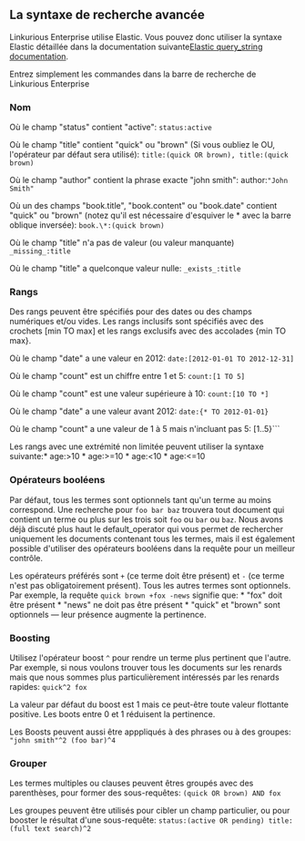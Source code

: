 ## La syntaxe de recherche avancée

Linkurious Enterprise utilise Elastic. Vous pouvez donc utiliser la syntaxe Elastic détaillée dans la documentation suivante[Elastic query_string documentation](http://www.elasticsearch.org/guide/en/elasticsearch/reference/current/query-dsl-query-string-query.html#query-string-syntax).

Entrez simplement les commandes dans la barre de recherche de Linkurious Enterprise

### Nom

Où le champ "status" contient  "active": ```status:active```

Où le champ "title" contient "quick" ou "brown" (Si vous oubliez le OU, l'opérateur par défaut sera utilisé): ```title:(quick OR brown), title:(quick brown)```

Où le champ "author" contient la phrase exacte "john smith": author:```"John Smith"```

Où un des champs "book.title", "book.content" ou "book.date" contient "quick" ou "brown" (notez qu'il est nécessaire d'esquiver le \* avec la barre oblique inversée): ```book.\*:(quick brown)```

Où le champ "title" n'a pas de valeur (ou valeur manquante) ```_missing_:title```

Où le champ "title" a quelconque valeur nulle: ```_exists_:title```

### Rangs

Des rangs peuvent être spécifiés pour des dates ou des champs numériques et/ou vides. Les rangs inclusifs sont spécifiés avec des crochets [min TO max] et les rangs exclusifs avec des accolades {min TO max}.

Où le champ  "date"  a une valeur en 2012: ```date:[2012-01-01 TO 2012-12-31]```

Où le champ "count" est un chiffre entre 1 et 5: ```count:[1 TO 5]```

Où le champ "count" est une valeur supérieure à 10: ```count:[10 TO *]```

Où le champ "date" a une valeur avant 2012: ```date:{* TO 2012-01-01}```

Où le champ "count" a une valeur de 1 à 5 mais n'incluant pas 5: [1..5}```

Les rangs avec une extrémité non limitée peuvent utiliser la syntaxe suivante:* age:>10 * age:>=10 * age:<10 * age:<=10


### Opérateurs booléens 

Par défaut, tous les termes sont optionnels tant qu'un terme au moins correspond. Une recherche pour 
```foo bar baz``` trouvera tout document qui contient un terme ou plus sur les trois soit ```foo``` ou ```bar``` ou ```baz```. Nous avons déjà discuté plus haut le default_operator qui vous permet de rechercher uniquement les documents contenant tous les termes, mais il est également possible d'utiliser des opérateurs booléens dans la requête pour un meilleur contrôle. 

Les opérateurs préférés sont  ```+``` (ce terme doit être présent) et ```-``` (ce terme n'est pas obligatoirement présent). Tous les autres termes sont optionnels. Par exemple, la requête ```quick brown +fox -news``` signifie que: * "fox" doit être présent * "news" ne doit pas être présent * "quick" et "brown" sont optionnels — leur présence augmente la pertinence.

### Boosting

Utilisez l'opérateur boost ```^``` pour rendre un terme plus pertinent que l'autre. Par exemple, si nous voulons trouver tous les documents sur les renards mais que nous sommes plus particulièrement intéressés par les renards rapides: ```quick^2 fox```

La valeur par défaut du boost est 1 mais ce peut-être toute valeur flottante positive. Les boots entre 0 et 1 réduisent la pertinence.

Les Boosts peuvent aussi être apppliqués à des phrases ou à des groupes: ```"john smith"^2 (foo bar)^4```

### Grouper

Les termes multiples ou clauses peuvent êtres groupés avec des parenthèses, pour former des sous-requêtes: ```(quick OR brown) AND fox```

Les groupes peuvent être utilisés pour cibler un champ particulier, ou pour booster le résultat d'une sous-requête: ```status:(active OR pending) title:(full text search)^2```
